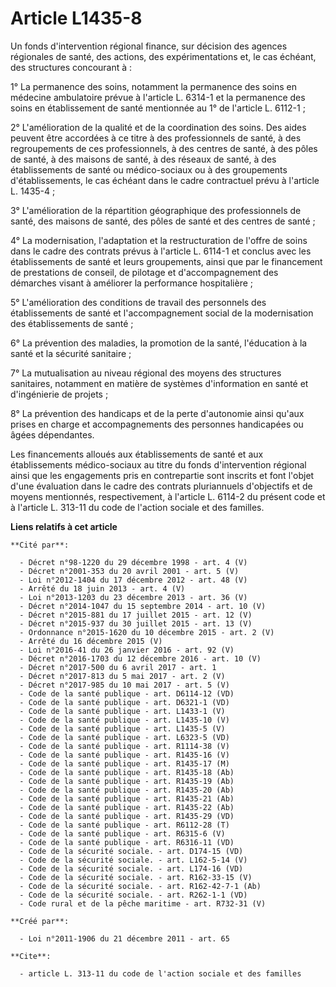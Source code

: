 # Article L1435-8

Un fonds d'intervention régional finance, sur décision des agences régionales de santé, des actions, des expérimentations et,
le cas échéant, des structures concourant à : 

1° La permanence des soins, notamment la permanence des soins en médecine ambulatoire prévue à l'article L. 6314-1 et la
permanence des soins en établissement de santé mentionnée au 1° de l'article L. 6112-1 ; 

2° L'amélioration de la qualité et de la coordination des soins. Des aides peuvent être accordées à ce titre à des
professionnels de santé, à des regroupements de ces professionnels, à des centres de santé, à des pôles de santé, à des
maisons de santé, à des réseaux de santé, à des établissements de santé ou médico-sociaux ou à des groupements
d'établissements, le cas échéant dans le cadre contractuel prévu à l'article L. 1435-4 ; 

3° L'amélioration de la répartition géographique des professionnels de santé, des maisons de santé, des pôles de santé et des
centres de santé ; 

4° La modernisation, l'adaptation et la restructuration de l'offre de soins dans le cadre des contrats prévus à l'article L.
6114-1 et conclus avec les établissements de santé et leurs groupements, ainsi que par le financement de prestations de
conseil, de pilotage et d'accompagnement des démarches visant à améliorer la performance hospitalière ; 

5° L'amélioration des conditions de travail des personnels des établissements de santé et l'accompagnement social de la
modernisation des établissements de santé ; 

6° La prévention des maladies, la promotion de la santé, l'éducation à la santé et la sécurité sanitaire ; 

7° La mutualisation au niveau régional des moyens des structures sanitaires, notamment en matière de systèmes d'information
en santé et d'ingénierie de projets ; 

8° La prévention des handicaps et de la perte d'autonomie ainsi qu'aux prises en charge et accompagnements des personnes
handicapées ou âgées dépendantes. 

Les financements alloués aux établissements de santé et aux établissements médico-sociaux au titre du fonds d'intervention
régional ainsi que les engagements pris en contrepartie sont inscrits et font l'objet d'une évaluation dans le cadre des
contrats pluriannuels d'objectifs et de moyens mentionnés, respectivement, à l'article L. 6114-2 du présent code et à
l'article L. 313-11 du code de l'action sociale et des familles.

**Liens relatifs à cet article**

	**Cité par**:

	  - Décret n°98-1220 du 29 décembre 1998 - art. 4 (V)
	  - Décret n°2001-353 du 20 avril 2001 - art. 5 (V)
	  - Loi n°2012-1404 du 17 décembre 2012 - art. 48 (V)
	  - Arrêté du 18 juin 2013 - art. 4 (V)
	  - Loi n°2013-1203 du 23 décembre 2013 - art. 36 (V)
	  - Décret n°2014-1047 du 15 septembre 2014 - art. 10 (V)
	  - Décret n°2015-881 du 17 juillet 2015 - art. 12 (V)
	  - Décret n°2015-937 du 30 juillet 2015 - art. 13 (V)
	  - Ordonnance n°2015-1620 du 10 décembre 2015 - art. 2 (V)
	  - Arrêté du 16 décembre 2015 (V)
	  - Loi n°2016-41 du 26 janvier 2016 - art. 92 (V)
	  - Décret n°2016-1703 du 12 décembre 2016 - art. 10 (V)
	  - Décret n°2017-500 du 6 avril 2017 - art. 1
	  - Décret n°2017-813 du 5 mai 2017 - art. 2 (V)
	  - Décret n°2017-985 du 10 mai 2017 - art. 5 (V)
	  - Code de la santé publique - art. D6114-12 (VD)
	  - Code de la santé publique - art. D6321-1 (VD)
	  - Code de la santé publique - art. L1433-1 (V)
	  - Code de la santé publique - art. L1435-10 (V)
	  - Code de la santé publique - art. L1435-5 (V)
	  - Code de la santé publique - art. L6323-5 (VD)
	  - Code de la santé publique - art. R1114-38 (V)
	  - Code de la santé publique - art. R1435-16 (V)
	  - Code de la santé publique - art. R1435-17 (M)
	  - Code de la santé publique - art. R1435-18 (Ab)
	  - Code de la santé publique - art. R1435-19 (Ab)
	  - Code de la santé publique - art. R1435-20 (Ab)
	  - Code de la santé publique - art. R1435-21 (Ab)
	  - Code de la santé publique - art. R1435-22 (Ab)
	  - Code de la santé publique - art. R1435-29 (VD)
	  - Code de la santé publique - art. R6112-28 (T)
	  - Code de la santé publique - art. R6315-6 (V)
	  - Code de la santé publique - art. R6316-11 (VD)
	  - Code de la sécurité sociale. - art. D174-15 (VD)
	  - Code de la sécurité sociale. - art. L162-5-14 (V)
	  - Code de la sécurité sociale. - art. L174-16 (VD)
	  - Code de la sécurité sociale. - art. R162-33-15 (V)
	  - Code de la sécurité sociale. - art. R162-42-7-1 (Ab)
	  - Code de la sécurité sociale. - art. R262-1-1 (VD)
	  - Code rural et de la pêche maritime - art. R732-31 (V)

	**Créé par**:

	  - Loi n°2011-1906 du 21 décembre 2011 - art. 65

	**Cite**:

	  - article L. 313-11 du code de l'action sociale et des familles
